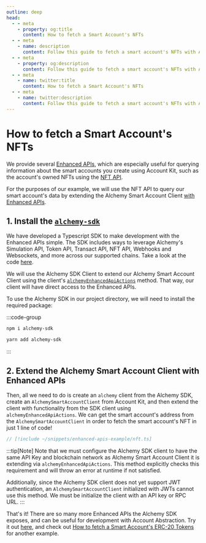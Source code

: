 ```yaml
---
outline: deep
head:
  - - meta
    - property: og:title
      content: How to fetch a Smart Account's NFTs
  - - meta
    - name: description
      content: Follow this guide to fetch a smart account's NFTs with Account Kit, a vertically integrated stack for building apps that support ERC-4337 and ERC-6900.
  - - meta
    - property: og:description
      content: Follow this guide to fetch a smart account's NFTs with Account Kit, a vertically integrated stack for building apps that support ERC-4337 and ERC-6900.
  - - meta
    - name: twitter:title
      content: How to fetch a Smart Account's NFTs
  - - meta
    - name: twitter:description
      content: Follow this guide to fetch a smart account's NFTs with Account Kit, a vertically integrated stack for building apps that support ERC-4337 and ERC-6900.
---
```


# How to fetch a Smart Account's NFTs

We provide several [Enhanced APIs](https://www.alchemy.com/enhanced-apis/?a=ak-docs), which are especially useful for querying information about the smart accounts you create using Account Kit, such as the account's owned NFTs using the [NFT API](https://www.alchemy.com/nft-api/?a=ak-docs).

For the purposes of our example, we will use the NFT API to query our smart account's data by extending the Alchemy Smart Account Client [with Enhanced APIs](/packages/aa-alchemy/smart-account-client/actions/alchemyEnhancedApiActions.md).

## 1. Install the [`alchemy-sdk`](https://github.com/alchemyplatform/alchemy-sdk-js)

We have developed a Typescript SDK to make development with the Enhanced APIs simple. The SDK includes ways to leverage Alchemy's Simulation API, Token API, Transact API, NFT API, Webhooks and Websockets, and more across our supported chains. Take a look at the code [here](https://github.com/alchemyplatform/alchemy-sdk-js).

We will use the Alchemy SDK Client to extend our Alchemy Smart Account Client using the client's [`alchemyEnhancedApiActions`](/packages/aa-alchemy/smart-account-client/actions/alchemyEnhancedApiActions.md) method. That way, our client will have direct access to the Enhanced APIs.

To use the Alchemy SDK in our project directory, we will need to install the required package:

:::code-group

```bash [npm]
npm i alchemy-sdk
```

```bash [yarn]
yarn add alchemy-sdk
```

:::

## 2. Extend the Alchemy Smart Account Client with Enhanced APIs

Then, all we need to do is create an `alchemy` client from the Alchemy SDK, create an `AlchemySmartAccountClient` from Account Kit, and then extend the client with functionality from the SDK client using `alchemyEnhancedApiActions`. We can get the smart account's address from the `AlchemySmartAccountClient` in order to fetch the smart account's NFT in just 1 line of code!

```ts [nft.ts]
// [!include ~/snippets/enhanced-apis-example/nft.ts]
```

:::tip[Note]
Note that we must configure the Alchemy SDK client to have the same API Key and blockchain network as Alchemy Smart Account Client it is extending via `alchemyEnhancedApiActions`. This method explicitly checks this requirement and will throw an error at runtime if not satisfied.

Additionally, since the Alchemy SDK client does not yet support JWT authentication, an `AlchemySmartAccountClient` initialized with JWTs cannot use this method. We must be initialize the client with an API key or RPC URL.
:::

That's it! There are so many more Enhanced APIs the Alchemy SDK exposes, and can be useful for development with Account Abstraction. Try it out [here](https://github.com/alchemyplatform/alchemy-sdk-js), and check out [How to fetch a Smart Account's ERC-20 Tokens](/using-smart-accounts/enhanced-apis/token) for another example.
